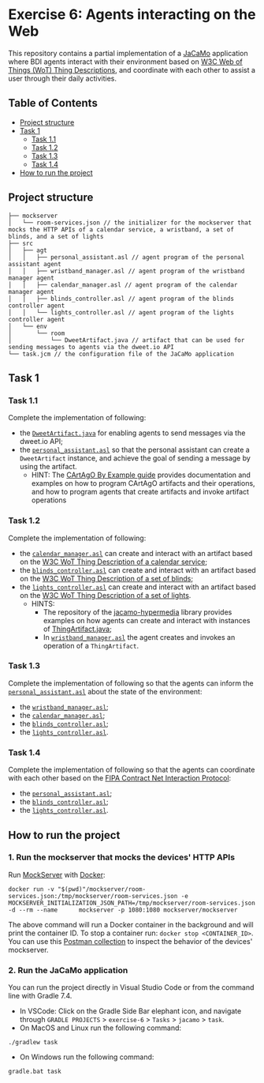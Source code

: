 # Exercise 6: Agents interacting on the Web

This repository contains a partial implementation of a [JaCaMo](https://github.com/jacamo-lang/jacamo) application where BDI agents interact with their environment based on [W3C Web of Things (WoT) Thing Descriptions](https://www.w3.org/TR/wot-thing-description11/), and coordinate with each other to assist a user through their daily activities.

## Table of Contents
- [Project structure](#project-structure)
- [Task 1](#task-1)
  - [Task 1.1](#task-11)
  - [Task 1.2](#task-12)
  - [Task 1.3](#task-13)
  - [Task 1.4](#task-14)
- [How to run the project](#how-to-run-the-project)


## Project structure
```
├── mockserver
│   └── room-services.json // the initializer for the mockserver that mocks the HTTP APIs of a calendar service, a wristband, a set of blinds, and a set of lights
├── src
│   ├── agt
│   │   ├── personal_assistant.asl // agent program of the personal assistant agent
│   │   ├── wristband_manager.asl // agent program of the wristband manager agent
│   │   ├── calendar_manager.asl // agent program of the calendar manager agent
│   │   ├── blinds_controller.asl // agent program of the blinds controller agent 
│   │   └── lights_controller.asl // agent program of the lights controller agent
│   └── env
│       └── room
│           └── DweetArtifact.java // artifact that can be used for sending messages to agents via the dweet.io API
└── task.jcm // the configuration file of the JaCaMo application
```

## Task 1 

### Task 1.1 
Complete the implementation of following:
- the [`DweetArtifact.java`](src/env/room/DweetArtifact.java) for enabling agents to send messages via the dweet.io API;
- the [`personal_assistant.asl`](src/agt/personal_assistant.asl) so that the personal assistant can create a `DweetArtifact` instance, and achieve the goal of sending a message by using the artifact.
  - HINT: The [CArtAgO By Example guide](https://www.emse.fr/~boissier/enseignement/maop13/courses/cartagoByExamples.pdf) provides documentation and examples on how to program CArtAgO artifacts and their operations, and how to program agents that create artifacts and invoke artifact operations

### Task 1.2
Complete the implementation of following:
- the [`calendar_manager.asl`](src/agt/calendar_manager.asl) can create and interact with an artifact based on the [W3C WoT Thing Description of a calendar service](https://github.com/Interactions-HSG/example-tds/blob/was/tds/calendar-service.ttl);
- the [`blinds_controller.asl`](src/agt/blinds_controller.asl) can create and interact with an artifact based on the [W3C WoT Thing Description of a set of blinds](https://github.com/Interactions-HSG/example-tds/blob/was/tds/blinds.ttl);
- the [`lights_controller.asl`](src/agt/lights_controller.asl) can create and interact with an artifact based on the [W3C WoT Thing Description of a set of lights](https://github.com/Interactions-HSG/example-tds/blob/was/tds/lights.ttl).
  - HINTS:
    -  The repository of the [jacamo-hypermedia](https://github.com/HyperAgents/jacamo-hypermedia) library provides examples on how agents can create and interact with instances of [ThingArtifact.java](https://github.com/HyperAgents/jacamo-hypermedia/blob/main/lib/src/main/java/org/hyperagents/jacamo/artifacts/wot/ThingArtifact.java);
    - In [`wristband_manager.asl`](src/agt/wristband_manager.asl) the agent creates and invokes an operation of a `ThingArtifact`.

### Task 1.3
Complete the implementation of following so that the agents can inform the [`personal_assistant.asl`](src/agt/personal_assistant.asl) about the state of the environment:
- the [`wristband_manager.asl`](src/agt/wristband_manager.asl);
- the [`calendar_manager.asl`](src/agt/calendar_manager.asl);
- the [`blinds_controller.asl`](src/agt/blinds_controller.asl);
- the [`lights_controller.asl`](src/agt/lights_controller.asl).

### Task 1.4
Complete the implementation of following so that the agents can coordinate with each other based on the [FIPA Contract Net Interaction Protocol](http://www.fipa.org/specs/fipa00029/SC00029H.html): 
- the [`personal_assistant.asl`](src/agt/personal_assistant.asl);
- the [`blinds_controller.asl`](src/agt/blinds_controller.asl);
- the [`lights_controller.asl`](src/agt/lights_controller.asl).

## How to run the project
### 1. Run the mockserver that mocks the devices' HTTP APIs

Run [MockServer](https://www.mock-server.com/) with [Docker](https://www.docker.com/):
   ```
   docker run -v "$(pwd)"/mockserver/room-services.json:/tmp/mockserver/room-services.json -e MOCKSERVER_INITIALIZATION_JSON_PATH=/tmp/mockserver/room-services.json -d --rm --name      mockserver -p 1080:1080 mockserver/mockserver
   ```
The above command will run a Docker container in the background and will print the container ID. To stop a container run: `docker stop <CONTAINER_ID>`.
You can use this [Postman collection](https://api.postman.com/collections/2431802-d1600c9e-5b54-4273-b070-19d955c94b46?access_key=PMAT-01GWMVP9FJ4YQPVVCJVYH1M2WM) to inspect the behavior of the devices' mockserver.

### 2. Run the JaCaMo application

You can run the project directly in Visual Studio Code or from the command line with Gradle 7.4.
- In VSCode:  Click on the Gradle Side Bar elephant icon, and navigate through `GRADLE PROJECTS` > `exercise-6` > `Tasks` > `jacamo` > `task`.
- On MacOS and Linux run the following command:
```shell
./gradlew task
```
- On Windows run the following command:
```shell
gradle.bat task
```

